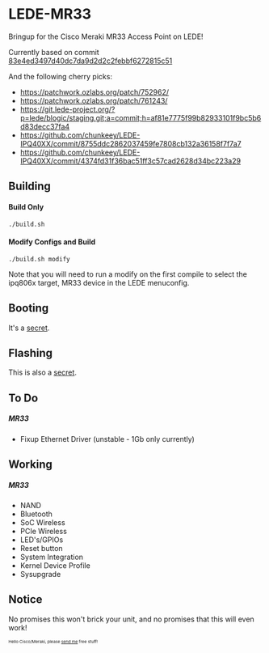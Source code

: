 # LEDE-MR33
Bringup for the Cisco Meraki MR33 Access Point on LEDE!

Currently based on commit [83e4ed3497d40dc7da9d2d2c2febbf6272815c51](https://github.com/lede-project/source/commit/83e4ed3497d40dc7da9d2d2c2febbf6272815c51)

And the following cherry picks:
  * https://patchwork.ozlabs.org/patch/752962/
  * https://patchwork.ozlabs.org/patch/761243/
  * https://git.lede-project.org/?p=lede/blogic/staging.git;a=commit;h=af81e7775f99b82933101f9bc5b6d83decc37fa4
  * https://github.com/chunkeey/LEDE-IPQ40XX/commit/8755ddc2862037459fe7808cb132a36158f7f7a7
  * https://github.com/chunkeey/LEDE-IPQ40XX/commit/4374fd31f36bac51ff3c57cad2628d34bc223a29

Building
-----
#### Build Only
`./build.sh`

#### Modify Configs and Build
`./build.sh modify`

Note that you will need to run a modify on the first compile to select the ipq806x target, MR33 device in the LEDE menuconfig.

Booting
-----
It's a [secret](https://www.youtube.com/watch?v=sTSA_sWGM44).

Flashing
-----
This is also a [secret](https://www.youtube.com/watch?v=gvYfRiJQIX8).

To Do
-----
##### MR33
* Fixup Ethernet Driver (unstable - 1Gb only currently)

Working
-----
##### MR33
* NAND
* Bluetooth
* SoC Wireless
* PCIe Wireless
* LED's/GPIOs
* Reset button
* System Integration
* Kernel Device Profile
* Sysupgrade

Notice
------
No promises this won't brick your unit, and no promises that this will even work!

<sup><sup><sub>Hello Cisco/Meraki, please <a href="mailto:chrisrblake93@gmail.com">send me</a> free stuff!</sub></sup></sup>

